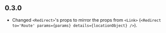 ## 0.3.0

* Changed `<Redirect>`'s props to mirror the props from `<Link>` (`<Redirect to='Route' params={params} details={locationObject} />`).
